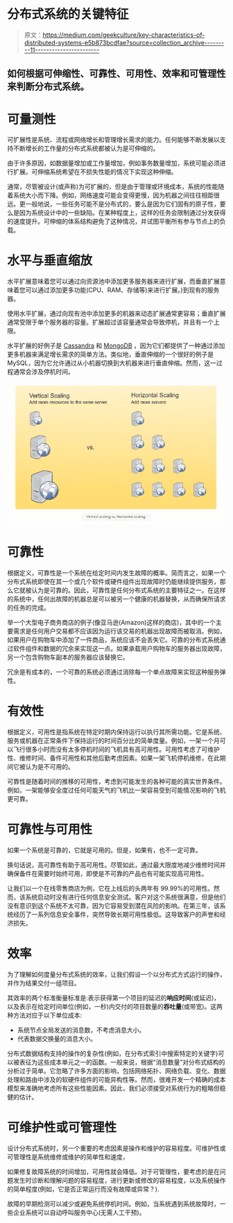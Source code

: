 # 分布式系统的关键特征

> 原文：<https://medium.com/geekculture/key-characteristics-of-distributed-systems-e5b873bcdfae?source=collection_archive---------11----------------------->

## 如何根据可伸缩性、可靠性、可用性、效率和可管理性来判断分布式系统。

# 可量测性

可扩展性是系统、流程或网络增长和管理增长需求的能力。任何能够不断发展以支持不断增长的工作量的分布式系统都被认为是可伸缩的。

由于许多原因，如数据量增加或工作量增加，例如事务数量增加，系统可能必须进行扩展。可伸缩系统希望在不损失性能的情况下实现这种伸缩。

通常，尽管被设计(或声称)为可扩展的，但是由于管理或环境成本，系统的性能随着系统大小而下降。例如，网络速度可能会变得更慢，因为机器之间往往相距很远。更一般地说，一些任务可能不是分布式的，要么是因为它们固有的原子性，要么是因为系统设计中的一些缺陷。在某种程度上，这样的任务会限制通过分发获得的速度提升。可伸缩的体系结构避免了这种情况，并试图平衡所有参与节点上的负载。

# 水平与垂直缩放

水平扩展意味着您可以通过向资源池中添加更多服务器来进行扩展，而垂直扩展意味着您可以通过添加更多功能(CPU、RAM、存储等)来进行扩展。)到现有的服务器。

使用水平扩展，通过向现有池中添加更多的机器来动态扩展通常更容易；垂直扩展通常受限于单个服务器的容量。扩展超过该容量通常会导致停机，并且有一个上限。

水平扩展的好例子是 [Cassandra](https://en.wikipedia.org/wiki/Apache_Cassandra) 和 [MongoDB](https://en.wikipedia.org/wiki/MongoDB) ，因为它们都提供了一种通过添加更多机器来满足增长需求的简单方法。类似地，垂直伸缩的一个很好的例子是 MySQL，因为它允许通过从小机器切换到大机器来进行垂直伸缩。然而，这一过程通常会涉及停机时间。

![](img/0e20c8c3e33a6a7f574b7b11d751d88f.png)

# 可靠性

根据定义，可靠性是一个系统在给定时间内发生故障的概率。简而言之，如果一个分布式系统即使在其一个或几个软件或硬件组件出现故障时仍能继续提供服务，那么它就被认为是可靠的。因此，可靠性是任何分布式系统的主要特征之一。在这样的系统中，任何出故障的机器总是可以被另一个健康的机器替换，从而确保所请求的任务的完成。

举一个大型电子商务商店的例子(像亚马逊(Amazon)这样的商店)，其中的一个主要需求是任何用户交易都不应该因为运行该交易的机器出现故障而被取消。例如，如果用户在购物车中添加了一件商品，系统应该不会丢失它。可靠的分布式系统通过软件组件和数据的冗余来实现这一点。如果承载用户购物车的服务器出现故障，另一个包含购物车副本的服务器应该替换它。

冗余是有成本的，一个可靠的系统必须通过消除每一个单点故障来实现这种服务弹性。

# 有效性

根据定义，可用性是指系统在特定时期内保持运行以执行其所需功能。它是系统、服务或机器在正常条件下保持运行的时间百分比的简单度量。例如，一架一个月可以飞行很多小时而没有太多停机时间的飞机具有高可用性。可用性考虑了可维护性、维修时间、备件可用性和其他后勤考虑因素。如果一架飞机停机维修，在此期间它被认为是不可用的。

可靠性是随着时间的推移的可用性，考虑到可能发生的各种可能的真实世界条件。例如，一架能够安全度过任何可能天气的飞机比一架容易受到可能情况影响的飞机更可靠。

# 可靠性与可用性

如果一个系统是可靠的，它就是可用的。但是，如果有，也不一定可靠。

换句话说，高可靠性有助于高可用性。尽管如此，通过最大限度地减少维修时间并确保备件在需要时始终可用，即使是不可靠的产品也有可能实现高可用性。

让我们以一个在线零售商店为例，它在上线后的头两年有 99.99%的可用性。然而，该系统启动时没有进行任何信息安全测试。客户对这个系统很满意，但是他们没有意识到这个系统不太可靠，因为它容易受到潜在风险的影响。在第三年，该系统经历了一系列信息安全事件，突然导致长期可用性极低。这导致客户的声誉和经济损失。

# 效率

为了理解如何度量分布式系统的效率，让我们假设一个以分布式方式运行的操作，并作为结果交付一组项目。

其效率的两个标准衡量标准是:表示获得第一个项目的延迟的**响应时间**(或延迟)，以及表示在给定时间单位(例如，一秒)内交付的项目数量的**吞吐量**(或带宽)。这两种方法对应于以下单位成本:

*   系统节点全局发送的消息数，不考虑消息大小。
*   代表数据交换量的消息大小。

分布式数据结构支持的操作的复杂性(例如，在分布式索引中搜索特定的关键字)可以被表征为这些成本单元之一的函数。一般来说，根据“消息数量”对分布式结构的分析过于简单。它忽略了许多方面的影响，包括网络拓扑、网络负载、变化、数据处理和路由中涉及的软硬件组件的可能异构性等。然而，很难开发一个精确的成本模型来准确地考虑所有这些性能因素。因此，我们必须接受对系统行为的粗略但稳健的估计。

# 可维护性或可管理性

设计分布式系统时，另一个重要的考虑因素是操作和维护的容易程度。可维护性或可管理性是系统维修或维护的简单性和速度，

如果修复故障系统的时间增加，可用性就会降低。对于可管理性，要考虑的是在问题发生时诊断和理解问题的容易程度，进行更新或修改的容易程度，以及系统操作的简单程度(例如，它是否正常运行而没有故障或异常？).

故障的早期检测可以减少或避免系统停机时间。例如，当系统遇到系统故障时，一些企业系统可以自动呼叫服务中心(无需人工干预)。